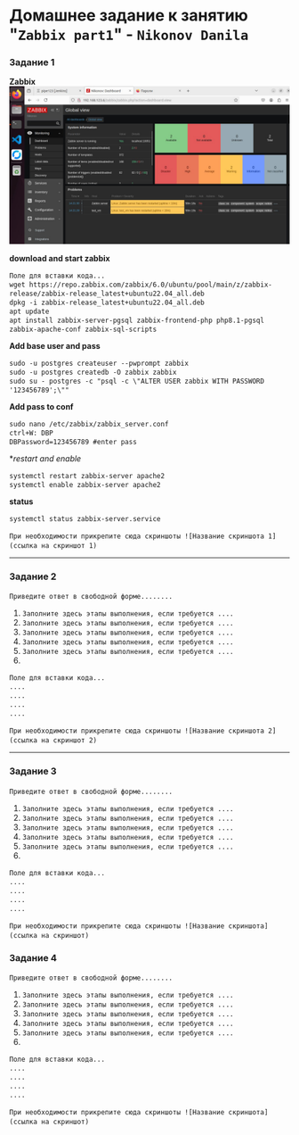 # Домашнее задание к занятию "`Zabbix part1`" - `Nikonov Danila`

### Задание 1

**Zabbix**
![zabbix](5305282361983890317.jpg)


**download and start zabbix**
```
Поле для вставки кода...
wget https://repo.zabbix.com/zabbix/6.0/ubuntu/pool/main/z/zabbix-release/zabbix-release_latest+ubuntu22.04_all.deb 
dpkg -i zabbix-release_latest+ubuntu22.04_all.deb 
apt update
apt install zabbix-server-pgsql zabbix-frontend-php php8.1-pgsql zabbix-apache-conf zabbix-sql-scripts
```
**Add base user and pass**
```
sudo -u postgres createuser --pwprompt zabbix
sudo -u postgres createdb -O zabbix zabbix
sudo su - postgres -c "psql -c \"ALTER USER zabbix WITH PASSWORD '123456789';\""
```
**Add pass to conf**
```
sudo nano /etc/zabbix/zabbix_server.conf
ctrl+W: DBP
DBPassword=123456789 #enter pass
```
**restart and enable* 
```
systemctl restart zabbix-server apache2 
systemctl enable zabbix-server apache2
```
**status** 
```
systemctl status zabbix-server.service
```


`При необходимости прикрепитe сюда скриншоты
![Название скриншота 1](ссылка на скриншот 1)`


---

### Задание 2

`Приведите ответ в свободной форме........`

1. `Заполните здесь этапы выполнения, если требуется ....`
2. `Заполните здесь этапы выполнения, если требуется ....`
3. `Заполните здесь этапы выполнения, если требуется ....`
4. `Заполните здесь этапы выполнения, если требуется ....`
5. `Заполните здесь этапы выполнения, если требуется ....`
6. 

```
Поле для вставки кода...
....
....
....
....
```

`При необходимости прикрепитe сюда скриншоты
![Название скриншота 2](ссылка на скриншот 2)`


---

### Задание 3

`Приведите ответ в свободной форме........`

1. `Заполните здесь этапы выполнения, если требуется ....`
2. `Заполните здесь этапы выполнения, если требуется ....`
3. `Заполните здесь этапы выполнения, если требуется ....`
4. `Заполните здесь этапы выполнения, если требуется ....`
5. `Заполните здесь этапы выполнения, если требуется ....`
6. 

```
Поле для вставки кода...
....
....
....
....
```

`При необходимости прикрепитe сюда скриншоты
![Название скриншота](ссылка на скриншот)`

### Задание 4

`Приведите ответ в свободной форме........`

1. `Заполните здесь этапы выполнения, если требуется ....`
2. `Заполните здесь этапы выполнения, если требуется ....`
3. `Заполните здесь этапы выполнения, если требуется ....`
4. `Заполните здесь этапы выполнения, если требуется ....`
5. `Заполните здесь этапы выполнения, если требуется ....`
6. 

```
Поле для вставки кода...
....
....
....
....
```

`При необходимости прикрепитe сюда скриншоты
![Название скриншота](ссылка на скриншот)`
